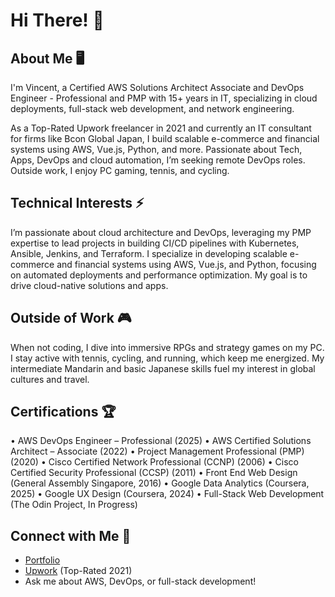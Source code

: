 # Hi There! 👋

## About Me 🖥️
I'm Vincent, a Certified AWS Solutions Architect Associate and DevOps Engineer - Professional and PMP with 15+ years in IT, specializing in cloud deployments, full-stack web development, and network engineering. 

As a Top-Rated Upwork freelancer in 2021 and currently an IT consultant for firms like Bcon Global Japan, I build scalable e-commerce and financial systems using AWS, Vue.js, Python, and more. Passionate about Tech, Apps, DevOps and cloud automation, I’m seeking remote DevOps roles. Outside work, I enjoy PC gaming, tennis, and cycling.

## Technical Interests ⚡️
I’m passionate about cloud architecture and DevOps, leveraging my PMP expertise to lead projects in building CI/CD pipelines with Kubernetes, Ansible, Jenkins, and Terraform. I specialize in developing scalable e-commerce and financial systems using AWS, Vue.js, and Python, focusing on automated deployments and performance optimization. My goal is to drive cloud-native solutions and apps.

## Outside of Work 🎮
When not coding, I dive into immersive RPGs and strategy games on my PC. I stay active with tennis, cycling, and running, which keep me energized. My intermediate Mandarin and basic Japanese skills fuel my interest in global cultures and travel.

## Certifications 🏆
•	AWS DevOps Engineer – Professional (2025)
•	AWS Certified Solutions Architect – Associate (2022)
•	Project Management Professional (PMP) (2020)
•	Cisco Certified Network Professional (CCNP) (2006)
•	Cisco Certified Security Professional (CCSP) (2011)
•	Front End Web Design (General Assembly Singapore, 2016)
•	Google Data Analytics (Coursera, 2025)
•	Google UX Design (Coursera, 2024)
•	Full-Stack Web Development (The Odin Project, In Progress)

 
## Connect with Me 🔗
- [Portfolio](https://www.upwork.com/freelancers/your-profile](https://www.vmvcore.com/portfolio))
- [Upwork](https://www.upwork.com/freelancers/your-profile) (Top-Rated 2021)
- Ask me about AWS, DevOps, or full-stack development!
